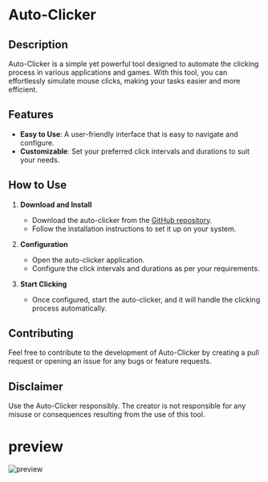 # Auto-Clicker

## Description

Auto-Clicker is a simple yet powerful tool designed to automate the clicking process in various applications and games. With this tool, you can effortlessly simulate mouse clicks, making your tasks easier and more efficient.

## Features

- **Easy to Use**: A user-friendly interface that is easy to navigate and configure.
- **Customizable**: Set your preferred click intervals and durations to suit your needs.

## How to Use

1. **Download and Install**
   - Download the auto-clicker from the [GitHub repository](https://github.com/Nezar187/Auto-clicker/tree/main).
   - Follow the installation instructions to set it up on your system.

2. **Configuration**
   - Open the auto-clicker application.
   - Configure the click intervals and durations as per your requirements.

3. **Start Clicking**
   - Once configured, start the auto-clicker, and it will handle the clicking process automatically.

## Contributing

Feel free to contribute to the development of Auto-Clicker by creating a pull request or opening an issue for any bugs or feature requests.

## Disclaimer

Use the Auto-Clicker responsibly. The creator is not responsible for any misuse or consequences resulting from the use of this tool.



# preview
![preview](https://github.com/Nezar187/Auto-clicker/assets/131178788/28de36bb-8112-4c7c-8cf6-31f5ee9a0ec8)
